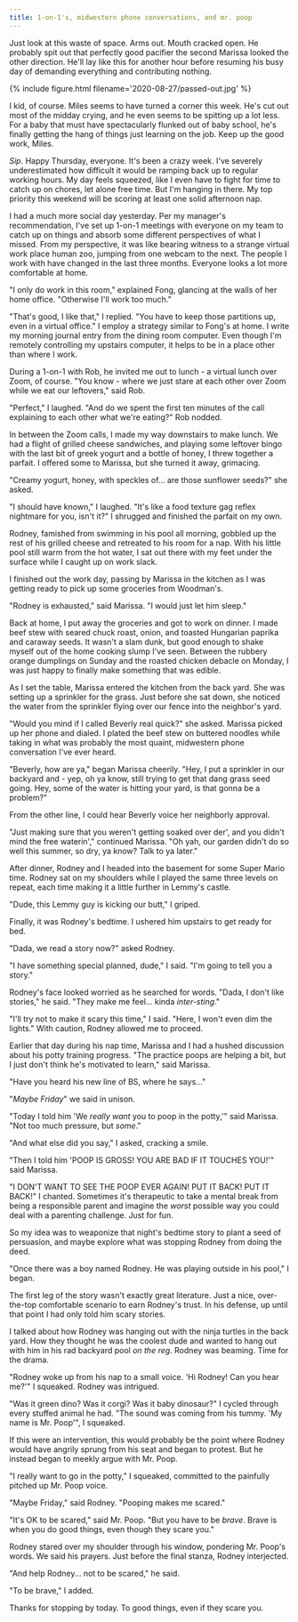 ```yaml
---
title: 1-on-1's, midwestern phone conversations, and mr. poop
---
```


Just look at this waste of space.  Arms out.  Mouth cracked open.  He
probably spit out that perfectly good pacifier the second Marissa
looked the other direction.  He'll lay like this for another hour
before resuming his busy day of demanding everything and contributing
nothing.

{% include figure.html filename='2020-08-27/passed-out.jpg' %}

I kid, of course.  Miles seems to have turned a corner this week.
He's cut out most of the midday crying, and he even seems to be
spitting up a lot less.  For a baby that must have spectacularly
flunked out of baby school, he's finally getting the hang of things
just learning on the job.  Keep up the good work, Miles.

_Sip_.  Happy Thursday, everyone.  It's been a crazy week.  I've
severely underestimated how difficult it would be ramping back up to
regular working hours.  My day feels squeezed, like I even have to
fight for time to catch up on chores, let alone free time.  But I'm
hanging in there.  My top priority this weekend will be scoring at
least one solid afternoon nap.

I had a much more social day yesterday.  Per my manager's
recommendation, I've set up 1-on-1 meetings with everyone on my team
to catch up on things and absorb some different perspectives of what I
missed.  From my perspective, it was like bearing witness to a strange
virtual work place human zoo, jumping from one webcam to the next.
The people I work with have changed in the last three months.
Everyone looks a lot more comfortable at home.

"I only do work in this room," explained Fong, glancing at the walls
of her home office.  "Otherwise I'll work too much."

"That's good, I like that," I replied.  "You have to keep those
partitions up, even in a virtual office."  I employ a strategy similar
to Fong's at home.  I write my morning journal entry from the dining
room computer.  Even though I'm remotely controlling my upstairs
computer, it helps to be in a place other than where I work.

During a 1-on-1 with Rob, he invited me out to lunch - a virtual lunch
over Zoom, of course.  "You know - where we just stare at each other
over Zoom while we eat our leftovers," said Rob.

"Perfect," I laughed.  "And do we spent the first ten minutes of the
call explaining to each other what we're eating?"  Rob nodded.

In between the Zoom calls, I made my way downstairs to make lunch.  We
had a flight of grilled cheese sandwiches, and playing some leftover
bingo with the last bit of greek yogurt and a bottle of honey, I threw
together a parfait.  I offered some to Marissa, but she turned it
away, grimacing.

"Creamy yogurt, honey, with speckles of... are those sunflower seeds?"
she asked.

"I should have known," I laughed.  "It's like a food texture gag
reflex nightmare for you, isn't it?"  I shrugged and finished the
parfait on my own.

Rodney, famished from swimming in his pool all morning, gobbled up the
rest of his grilled cheese and retreated to his room for a nap.  With
his little pool still warm from the hot water, I sat out there with my
feet under the surface while I caught up on work slack.

I finished out the work day, passing by Marissa in the kitchen as I
was getting ready to pick up some groceries from Woodman's.

"Rodney is exhausted," said Marissa.  "I would just let him sleep."

Back at home, I put away the groceries and got to work on dinner.  I
made beef stew with seared chuck roast, onion, and toasted Hungarian
paprika and caraway seeds.  It wasn't a slam dunk, but good enough to
shake myself out of the home cooking slump I've seen.  Between the
rubbery orange dumplings on Sunday and the roasted chicken debacle on
Monday, I was just happy to finally make something that was edible.

As I set the table, Marissa entered the kitchen from the back yard.
She was setting up a sprinkler for the grass.  Just before she sat
down, she noticed the water from the sprinkler flying over our fence
into the neighbor's yard.

"Would you mind if I called Beverly real quick?" she asked.  Marissa
picked up her phone and dialed.  I plated the beef stew on buttered
noodles while taking in what was probably the most quaint, midwestern
phone conversation I've ever heard.

"Beverly, how are ya," began Marissa cheerily.  "Hey, I put a
sprinkler in our backyard and - yep, oh ya know, still trying to get
that dang grass seed going.  Hey, some of the water is hitting your
yard, is that gonna be a problem?"

From the other line, I could hear Beverly voice her neighborly
approval.

"Just making sure that you weren't getting soaked over der', and you
didn't mind the free waterin'," continued Marissa.  "Oh yah, our
garden didn't do so well this summer, so dry, ya know?  Talk to ya
later."

After dinner, Rodney and I headed into the basement for some Super
Mario time.  Rodney sat on my shoulders while I played the same three
levels on repeat, each time making it a little further in Lemmy's
castle.

"Dude, this Lemmy guy is kicking our butt," I griped.

Finally, it was Rodney's bedtime.  I ushered him upstairs to get ready
for bed.

"Dada, we read a story now?" asked Rodney.

"I have something special planned, dude," I said.  "I'm going to tell
you a story."

Rodney's face looked worried as he searched for words.  "Dada, I don't
like stories," he said.  "They make me feel... kinda _inter-sting_."

"I'll try not to make it scary this time," I said.  "Here, I won't
even dim the lights."  With caution, Rodney allowed me to proceed.

Earlier that day during his nap time, Marissa and I had a hushed
discussion about his potty training progress.  "The practice poops are
helping a bit, but I just don't think he's motivated to learn," said
Marissa.

"Have you heard his new line of BS, where he says..."

"_Maybe Friday_" we said in unison.

"Today I told him 'We _really want_ you to poop in the potty,'" said
Marissa.  "Not too much pressure, but _some_."

"And what else did you say," I asked, cracking a smile.

"Then I told him 'POOP IS GROSS!  YOU ARE BAD IF IT TOUCHES YOU!'"
said Marissa.

"I DON'T WANT TO SEE THE POOP EVER AGAIN!  PUT IT BACK!  PUT IT BACK!"
I chanted.  Sometimes it's therapeutic to take a mental break from
being a responsible parent and imagine the _worst_ possible way you
could deal with a parenting challenge.  Just for fun.

So my idea was to weaponize that night's bedtime story to plant a seed
of persuasion, and maybe explore what was stopping Rodney from doing
the deed.

"Once there was a boy named Rodney.  He was playing outside in his
pool," I began.

The first leg of the story wasn't exactly great literature.  Just a
nice, over-the-top comfortable scenario to earn Rodney's trust.  In
his defense, up until that point I had only told him scary stories.

I talked about how Rodney was hanging out with the ninja turtles in
the back yard.  How they thought he was the coolest dude and wanted to
hang out with him in his rad backyard pool _on the reg_.  Rodney was
beaming.  Time for the drama.

"Rodney woke up from his nap to a small voice.  'Hi Rodney!  Can you
hear me?'" I squeaked.  Rodney was intrigued.

"Was it green dino?  Was it corgi?  Was it baby dinosaur?"  I cycled
through every stuffed animal he had.  "The sound was coming from his
tummy.  'My name is Mr. Poop'", I squeaked.

If this were an intervention, this would probably be the point where
Rodney would have angrily sprung from his seat and began to protest.
But he instead began to meekly argue with Mr. Poop.

"I really want to go in the potty," I squeaked, committed to the
painfully pitched up Mr. Poop voice.

"Maybe Friday," said Rodney.  "Pooping makes me scared."

"It's OK to be scared," said Mr. Poop.  "But you have to be _brave_.
Brave is when you do good things, even though they scare you."

Rodney stared over my shoulder through his window, pondering
Mr. Poop's words.  We said his prayers.  Just before the final stanza,
Rodney interjected.

"And help Rodney... not to be scared," he said.

"To be brave," I added.

Thanks for stopping by today.  To good things, even if they scare you.

